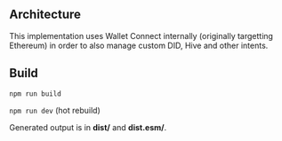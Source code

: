 ## Architecture

This implementation uses Wallet Connect internally (originally targetting Ethereum) in order to also
manage custom DID, Hive and other intents.

## Build

```npm run build```

```npm run dev``` (hot rebuild)

Generated output is in **dist/** and **dist.esm/**.

